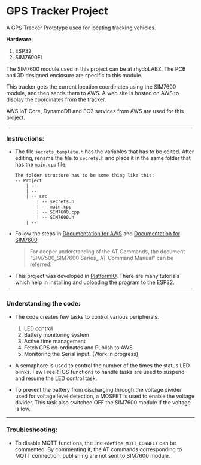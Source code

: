 # GPS Tracker Project

A GPS Tracker Prototype used for locating tracking vehicles.

**Hardware:**
1. ESP32
1. SIM7600EI

The SIM7600 module used in this project can be at rhydoLABZ. The PCB and 3D designed enclosure are specific to this module.

This tracker gets the current location coordinates using the SIM7600 module, and then sends them to AWS. A web site is hosted on AWS to display the coordinates from the tracker.

AWS IoT Core, DynamoDB and EC2 services from AWS are used for this project.

---

### Instructions:
- The file `secrets_template.h` has the variables that has to be edited. After editing, rename the file to `secrets.h` and place it in the same folder that has the `main.cpp` file.
    ```
    The folder structure has to be some thing like this:
    -- Project
        | -- 
        | -- 
        | -- src
            | -- secrets.h
            | -- main.cpp
            | -- SIM7600.cpp
            | -- SIM7600.h
        | -- 
    ```

- Follow the steps in [Documentation for AWS](./Documentation/AWS_IoT_Core_Documentation.md) and [Documentation for SIM7600](./Documentation/Setting_Up_SIM7600.md).
    > For deeper understanding of the AT Commands, the document "SIM7500_SIM7600 Series_ AT Command Manual" can be referred.

- This project was developed in [PlatformIO](https://platformio.org/). There are many tutorials which help in installing and uploading the program to the ESP32.

---
### Understanding the code:
- The code creates few tasks to control various peripherals. 
    1. LED control
    1. Battery monitoring system
    1. Active time management
    1. Fetch GPS co-ordinates and Publish to AWS
    1. Monitoring the Serial input. (Work in progress)

- A semaphore is used to control the number of the times the status LED blinks. Few FreeRTOS functions to handle tasks are used to suspend and resume the LED control task.

- To prevent the battery from discharging through the voltage divider used for voltage level detection, a MOSFET is used to enable the voltage divider. This task also switched OFF the SIM7600 module if the voltage is low.

---
### Troubleshooting:
- To disable MQTT functions, the line `#define MQTT_CONNECT` can be commented. By commenting it, the AT commands corresponding to MQTT connection, publishing are not sent to SIM7600 module.